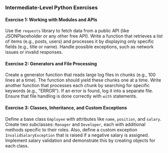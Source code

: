 ### Intermediate-Level Python Exercises

#### **Exercise 1: Working with Modules and APIs**
Use the `requests` library to fetch data from a public API (like JSONPlaceholder or any other free API). Write a function that retrieves a list of items (e.g., posts, users) and processes it by displaying only specific fields (e.g., title or name). Handle possible exceptions, such as network issues or invalid responses.

#### **Exercise 2: Generators and File Processing**
Create a generator function that reads large log files in chunks (e.g., 100 lines at a time). The function should yield these chunks one at a time. Write another function that processes each chunk by searching for specific keywords (e.g., "ERROR"). If an error is found, log it into a separate file. Ensure that file handling is done correctly with `with` statements.

#### **Exercise 3: Classes, Inheritance, and Custom Exceptions**
Define a base class `Employee` with attributes like `name`, `position`, and `salary`. Create two subclasses: `Manager` and `Developer`, each with additional methods specific to their roles. Also, define a custom exception `InvalidSalaryException` that is raised if a negative salary is assigned. Implement salary validation and demonstrate this by creating objects for each class.